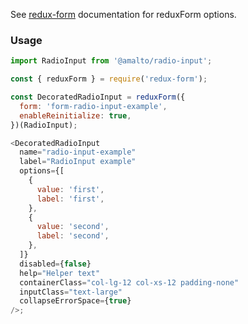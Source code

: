 See [redux-form](https://redux-form.com/6.0.0-rc.1/docs/api/reduxform.md/) documentation for reduxForm options.

### Usage

```typescript
import RadioInput from '@amalto/radio-input';
```

```javascript
const { reduxForm } = require('redux-form');

const DecoratedRadioInput = reduxForm({
  form: 'form-radio-input-example',
  enableReinitialize: true,
})(RadioInput);

<DecoratedRadioInput
  name="radio-input-example"
  label="RadioInput example"
  options={[
    {
      value: 'first',
      label: 'first',
    },
    {
      value: 'second',
      label: 'second',
    },
  ]}
  disabled={false}
  help="Helper text"
  containerClass="col-lg-12 col-xs-12 padding-none"
  inputClass="text-large"
  collapseErrorSpace={true}
/>;
```
